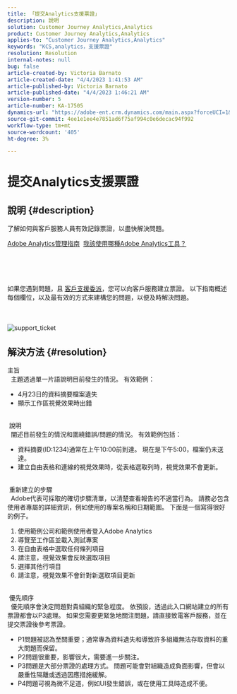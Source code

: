 ```yaml
---
title: 「提交Analytics支援票證」
description: 說明
solution: Customer Journey Analytics,Analytics
product: Customer Journey Analytics,Analytics
applies-to: "Customer Journey Analytics,Analytics"
keywords: "KCS,analytics，支援票證"
resolution: Resolution
internal-notes: null
bug: false
article-created-by: Victoria Barnato
article-created-date: "4/4/2023 1:41:53 AM"
article-published-by: Victoria Barnato
article-published-date: "4/4/2023 1:46:21 AM"
version-number: 5
article-number: KA-17505
dynamics-url: "https://adobe-ent.crm.dynamics.com/main.aspx?forceUCI=1&pagetype=entityrecord&etn=knowledgearticle&id=775ff3de-89d2-ed11-a7c7-6045bd006d92"
source-git-commit: 4ee1e1ee4e7851ad6f75af994c0e6decac94f992
workflow-type: tm+mt
source-wordcount: '405'
ht-degree: 3%

---
```


# 提交Analytics支援票證

## 說明 {#description}


了解如何與客戶服務人員有效記錄票證，以盡快解決問題。

[Adobe Analytics管理指南](https://experienceleague.adobe.com/docs/analytics/admin/home.html?lang=zh-Hant)  [我該使用哪種Adobe Analytics工具？](https://experienceleague.adobe.com/docs/analytics/analyze/admin-overview/which-analytics-tool.html)


<br><br><br><br>如果您遇到問題，且 [客戶支援委派](https://helpx.adobe.com/experience-cloud/supported-users.html)，您可以向客戶服務建立票證。 以下指南概述每個欄位，以及最有效的方式來建構您的問題，以便及時解決問題。<br><br><br><br>![support_ticket](https://helpx.adobe.com/content/dam/help/en/analytics/kb/submitting-an-analytics-support-ticket/jcr:content/main-pars/image/support_ticket.png "support_ticket")

## 解決方法 {#resolution}

主旨<br> 
主題透過單一片語說明目前發生的情況。 有效範例：

- 4月23日的資料摘要檔案遺失
- 顯示工作區視覺效果時出錯

<br> 說明<br> 
闡述目前發生的情況和圍繞錯誤/問題的情況。 有效範例包括：

- 資料摘要(ID:1234)通常在上午10:00前到達。 現在是下午5:00，檔案仍未送達。
- 建立自由表格和連線的視覺效果時，從表格選取列時，視覺效果不會更新。

<br> 重新建立的步驟<br> 
Adobe代表可採取的確切步驟清單，以清楚查看報告的不適當行為。 請務必包含使用者專屬的詳細資訊，例如使用的專案名稱和日期範圍。 下面是一個寫得很好的例子。

1. 使用範例公司和範例使用者登入Adobe Analytics
2. 導覽至工作區並載入測試專案
3. 在自由表格中選取任何條列項目
4. 請注意，視覺效果會反映選取項目
5. 選擇其他行項目
6. 請注意，視覺效果不會針對新選取項目更新

<br> 優先順序<br> 
優先順序會決定問題對貴組織的緊急程度。 依預設，透過此入口網站建立的所有票證都會以P3處理。 如果您需要更緊急地關注問題，請直接致電客戶服務，並在提交票證後參考票證。

- P1問題被認為至關重要；通常專為資料遺失和導致許多組織無法存取資料的重大問題而保留。
- P2問題很重要，影響很大，需要進一步關注。
- P3問題是大部分票證的處理方式。 問題可能會對組織造成負面影響，但會以嚴重性隔離或透過因應措施緩解。
- P4問題可視為微不足道，例如UI發生錯誤，或在使用工具時造成不便。

<br>